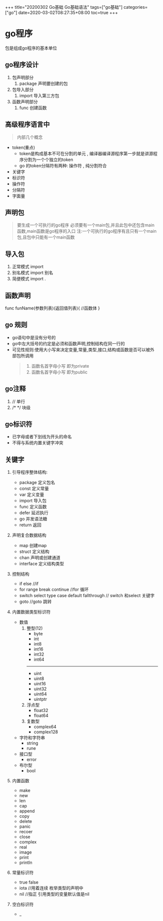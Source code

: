 +++
title="20200302 Go基础 Go基础语法"
tags=["go基础"]
categories=["go"]
date=2020-03-02T08:27:35+08:00
toc=true
+++

# go程序
   包是组成go程序的基本单位

## go程序设计
   1. 包声明部分
      1. package 声明要创建的包
   2. 包导入部分
      1. import 导入第三方包
   3. 函数声明部分
      1. func 创建函数

## 高级程序语言中
   >内部几个概念
   * token(重点)
      * token是构成基本不可在分割的单元 , 编译器编译源程序第一步就是讲源程序分割为一个个独立的token
      * go 的token分隔符有两种: 操作符 , 纯分割符合
   * 关键字
   * 标识符
   * 操作符
   * 分隔符
   * 字面量

## 声明包
   > 要生成一个可执行的go程序
   必须要有一个main包,并且此包中还包含main函数,main函数是go程序的入口
   注:一个可执行的go程序有且只有一个main包,且包中只能有一个main函数

## 导入包
   1. 正常模式 import <pkgName>
   2. 别名模式 import 别名 <pkgName>
   3. 简便模式 import . <pkgName>
    
## 函数声明
   func funName(参数列表)(返回值列表){
       //函数体
   }

## go 规则

* go语句中是没有分号的
* go中左大括号的约定是必须和函数声明,控制结构在同一行的
* 可见性规则:使用大小写来决定变量,常量,类型,接口,结构或函数是否可以被外部包所调用
   > 1. 函数名首字母小写 即为private
   > 2. 函数名首字母小写 即为public

## go注释
   1. // 单行
   2. /* */ 块级


## go标识符
   * 已字母或者下划线为开头的命名
   * 不得与系统内置关键字冲突

## 关键字
   1. 引导程序整体结构:
      * package 定义包名
      * const 定义常量
      * var 定义变量
      * import 导入包
      * func 定义函数
      * defer 延迟执行
      * go 并发语法糖
      * return 返回
   2. 声明复合数据结构
      * map 创建map 
      * struct 定义结构
      * chan 声明或创建通道
      * interface 定义结构类型
   3. 控制结构
      * if else   //if 
      * for range break continue  //for 循环
      * switch select type case default fallthrough  // switch 和select 关键字 
      * goto     //goto 跳转

   4. 内置数据类型标识符
      * 数值
         1. 整型(12)
            * byte
            * int
            * int8 
            * int16
            * int32
            * int64
            ***
            * uint 
            * uint8
            * uint16
            * uint32
            * uint64
            * uintptr
         2. 浮点型
            * float32 
            * float64
         3. 复数型
            * complex64
            * complex128
      * 字符和字符串
         * string 
         * rune 
      * 接口型 
         * error  
      * 布尔型 
         * bool 

   5. 内置函数
      * make
      * new 
      * len 
      * cap 
      * append 
      * copy 
      * delete
      * panic 
      * recoer
      * close
      * complex
      * real
      * image
      * print
      * println      
   6. 常量标识符
      * true false 
      * iota  //用着连续 枚举类型的声明中
      * nil //指正 引用类型的变量默认值是nil
   7. 空白标识符
      * _

